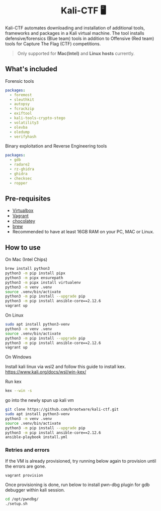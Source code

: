 <div align="center">
  <h1> Kali-CTF 🖥️ </h1>
</div>

Kali-CTF automates downloading and installation of additional tools, frameworks and packages in a Kali virtual machine. The tool installs defensive/forensics (Blue team) tools in addition to Offensive (Red team) tools for Capture The Flag (CTF) competitions.

> Only supported for **Mac(Intel)** and **Linux hosts** currently.

## What's included

Forensic tools

```yaml
packages:
  - foremost
  - sleuthkit
  - autopsy
  - fcrackzip
  - exiftool
  - kali-tools-crypto-stego
  - volatility3
  - olevba
  - oledump
  - verifyhash
```

Binary exploitation and Reverse Engineering tools

```yaml
packages:
  - gdb
  - radare2
  - rz-ghidra
  - ghidra
  - checksec
  - ropper
```

## Pre-requisites

- [Virtualbox](https://www.virtualbox.org/wiki/Downloads)
- [Vagrant](https://www.vagrantup.com/downloads)
- [chocolatey](https://chocolatey.org/install)
- [brew](https://brew.sh/)
- Recommended to have at least 16GB RAM on your PC, MAC or Linux.

## How to use

On Mac (Intel Chips)

```bash
brew install python3
python3 -m pip install pipx
python3 -m pipx ensurepath
python3 -m pipx install virtualenv
python3 -m venv .venv
source .venv/bin/activate
python3 -m pip install --upgrade pip
python3 -m pip install ansible-core==2.12.6
vagrant up
```

On Linux

```bash
sudo apt install python3-venv
python3 -m venv .venv
source .venv/bin/activate
python3 -m pip install --upgrade pip
python3 -m pip install ansible-core==2.12.6
vagrant up
```

On Windows

Install kali linux via wsl2 and follow this guide to install kex.
https://www.kali.org/docs/wsl/win-kex/

Run kex

```bash
kex --win -s
```

go into the newly spun up kali vm

```bash
git clone https://github.com/brootware/kali-ctf.git
sudo apt install python3-venv
python3 -m venv .venv
source .venv/bin/activate
python3 -m pip install --upgrade pip
python3 -m pip install ansible-core==2.12.6
ansible-playbook install.yml
```

### Retries and errors

If the VM is already provisioned, try running below again to provision until the errors are gone.

```bash
vagrant provision
```

Once provisioning is done, run below to install pwn-dbg plugin for gdb debugger within kali session.

```bash
cd /opt/pwndbg/
./setup.sh
```

